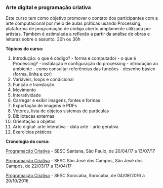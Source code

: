 ### Arte digital e programação criativa

Este curso tem como objetivo promover o contato dos participantes com a arte computacional por meio de aulas práticas usando Processing, plataforma de programação de código aberto amplamente utilizada por artistas. Também é estimulada a reflexão a partir da análise de obras e leituras sobre o assunto. 30h ou 36h

**Tópicos do curso:**

1. Introdução: o que é código? - forma e computador - o que é Processing? - instalação e configuração do processing - introdução ao ambiente - como consultar referências das funções - desenho básico (forma, linha e cor)
2. Variáveis, loops e condicional
3. Função e translação
4. Movimento
5. Interatividade
6. Carregar e exibir imagens, fontes e formas
7. Exportação de imagens e PDFs
8. Vetores, lista de objetos sistemas de partículas
9. Bibliotecas externas
10. Orientação a objetos
11. Arte digital: arte interativa - data arte - arte gerativa
12. Exercícios práticos

**Cronologia do curso:**

[Programação Criativa](/cursos/sesc-santana) - SESC Santana, São Paulo, de 20/04/17 a 13/07/17

[Programação Criativa](https://www.sescsp.org.br/programacao/117413_PROGRAMACAO+CRIATIVA) - SESC São José dos Campos, São José dos Campos, de 22/03/17 a 13/04/17

[Programação Criativa](https://www.sescsp.org.br/aulas/100938_PROGRAMACAO+CRIATIVA) - SESC Sorocaba, Sorocaba, de 04/08/2016 a 20/10/2016 

<script src="../footer.js"></script>
